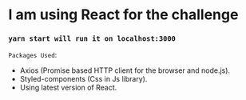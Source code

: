 # I am using React for the challenge

### ` yarn start will run it on localhost:3000 `

` Packages Used `:

* Axios (Promise based HTTP client for the browser and node.js).
* Styled-components (Css in Js library).
* Using latest version of React.
